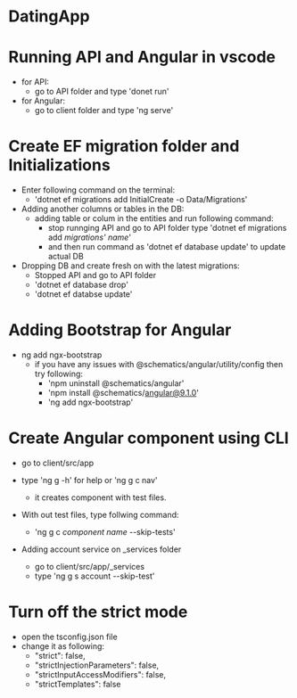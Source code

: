 # DatingApp

# Running API and Angular in vscode

- for API:
  - go to API folder and type 'donet run'
- for Angular:
  - go to client folder and type 'ng serve'

# Create EF migration folder and Initializations

- Enter following command on the terminal:
  - 'dotnet ef migrations add InitialCreate -o Data/Migrations'
- Adding another columns or tables in the DB:
  - adding table or colum in the entities and run following command:
    - stop runnging API and go to API folder type 'dotnet ef migrations add _migrations' name_'
    - and then run command as 'dotnet ef database update' to update actual DB
- Dropping DB and create fresh on with the latest migrations:
  - Stopped API and go to API folder
  - 'dotnet ef database drop'
  - 'dotnet ef databse update'

# Adding Bootstrap for Angular

- ng add ngx-bootstrap
  - if you have any issues with @schematics/angular/utility/config then try following:
    - 'npm uninstall @schematics/angular'
    - 'npm install @schematics/angular@9.1.0'
    - 'ng add ngx-bootstrap'

# Create Angular component using CLI

- go to client/src/app
- type 'ng g -h' for help or 'ng g c nav'
  - it creates component with test files.
- With out test files, type follwing command:

  - 'ng g c _component name_ --skip-tests'

- Adding account service on \_services folder
  - go to client/src/app/\_services
  - type 'ng g s account --skip-test'

# Turn off the strict mode

- open the tsconfig.json file
- change it as following:
  - "strict": false,
  - "strictInjectionParameters": false,
  - "strictInputAccessModifiers": false,
  - "strictTemplates": false

